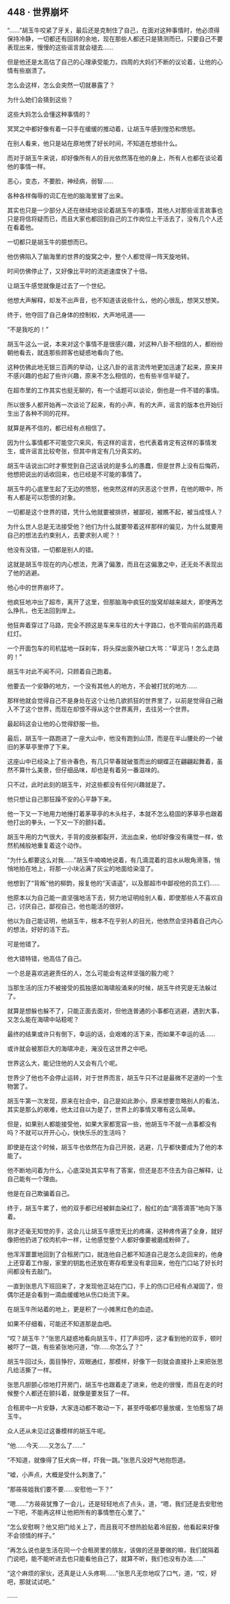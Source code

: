 ## 448 · 世界崩坏

“……”胡玉牛咬紧了牙关，最后还是克制住了自己，在面对这种事情时，他必须得保持冷静，一切都还有回转的余地，现在那些人都还只是猜测而已，只要自己不要表现出来，慢慢的这些谣言就会褪去……

但是他还是太高估了自己的心理承受能力，四周的大妈们不断的议论着，让他的心情有些崩溃了。

怎么会这样，怎么会突然一切就暴露了？

为什么她们会猜到这些？

这些大妈怎么会懂这种事情的？

冥冥之中都好像有着一只手在缓缓的推动着，让胡玉牛感到惶恐和愤怒。

在别人看来，他只是站在原地愣了好长时间，不知道在想些什么。

而对于胡玉牛来说，却好像所有人的目光依然落在他的身上，所有人也都在谈论着他的事情一样。

恶心，变态，不要脸，神经病，弱智……

各种各样侮辱的词汇在他的脑海里冒了出来。

其实也只是一少部分人还在继续地谈论着胡玉牛的事情，其他人对那些谣言故事也只是将信将疑而已，而且大家也都回到自己的工作岗位上干活去了，没有几个人还在看着他。

一切都只是胡玉牛的臆想而已。

他仿佛陷入了脑海里的世界的旋窝之中，整个人都觉得一阵天旋地转。

时间仿佛停止了，又好像比平时的流逝速度快了十倍。

让胡玉牛感觉就像是过去了一个世纪。

他想大声解释，却发不出声音，也不知道该说些什么，他的心很乱，想哭又想笑。

终于，他夺回了自己身体的控制权，大声地吼道——

“不是我吃的！”

胡玉牛这么一说，本来对这个事情不是很感兴趣，对这种八卦不相信的人，都纷纷朝他看去，就连那些顾客也疑惑地看向了他。

这种仿佛此地无银三百两的举动，让这八卦的谣言流传地更加迅速了起来，原来并不感兴趣的也起了些许兴趣，原来不怎么相信的，也有些半信半疑了。

在超市里的工作其实也挺无聊的，有一个话题可以谈论，倒也是一件不错的事情。

所以很多人都开始再一次谈论了起来，有的小声，有的大声，谣言的版本也开始衍生出了各种不同的花样。

就算是再不信的，都已经有点相信了。

因为什么事情都不可能空穴来风，有这样的谣言，也代表着肯定有这样的事情发生，或许谣言比较夸张，但其中肯定有几分真实的。

胡玉牛话说出口时才察觉到自己这话说的是多么的愚蠢，但是世界上没有后悔药，他想把说出的话收回来，也已经是不可能的事情了。

胡玉牛的心底里生起了无边的愤怒，他突然这样的厌恶这个世界，在他的眼中，所有人都是可以怨恨的对象。

一切都是这个世界的错，凭什么他就要被排挤，被鄙视，被瞧不起，被当成怪人？

为什么世人总是无法接受他？他们为什么就要带着这样那样的偏见，为什么就要用自己的想法去约束别人，去要求别人呢？！

他没有没错，一切都是别人的错。

这就是胡玉牛现在的内心想法，充满了偏激，而且在这偏激之中，还无处不表现出了他的逃避。

他心中的世界崩坏了。

他疯狂地冲出了超市，离开了这里，但那脑海中疯狂的旋窝却越来越大，即使再怎么挣扎，也无法回到岸上。

他狂奔着穿过了马路，完全不顾这是车来车往的大十字路口，也不管向前的路亮着红灯。

一个开面包车的司机猛地一踩刹车，将头探出窗外破口大骂：“草泥马！怎么走路的！”

胡玉牛对此不闻不问，只顾着自己跑着。

他要去一个安静的地方，一个没有其他人的地方，不会被打扰的地方……

那样他就会觉得自己不是身处在这个让他几欲抓狂的世界里了，以前是觉得自己融入不了这个世界，而现在却恨不得从这个世界离开，去往另一个世界。

最起码这会让他的心觉得舒服一些。

最后，胡玉牛一路跑进了一座大山中，他没有跑到山顶，而是在半山腰处的一个破旧的茅草亭里停了下来。

这座山中已经染上了些许春色，有几只早春就破茧而出的蝴蝶正在翩翩起舞着，虽然不算什么美景，但仔细品味，却也是有着另一番滋味的。

只不过，此时此刻的胡玉牛，对这些都没有任何兴趣就是了。

他只想让自己那狂躁不安的心平静下来。

他一下又一下地用力地捶打着茅草亭的木头柱子，本就不怎么稳固的茅草亭也跟着他打出的拳头，一下又一下的颤抖着。

胡玉牛用的力气很大，手背的皮肤都裂开，流出血来，他却好像没有痛觉一样，依然机械般地重复着这个动作。

“为什么都要这么对我……”胡玉牛喃喃地说着，有几滴混着的泪水从眼角滑落，悄悄地拍在地上，将那一小块沾满了灰尘的地面给染湿了。

他想到了“背叛”他的柳韵，报复他的“天语遥”，以及那超市中鄙视他的员工们……

他原本以为自己能一直坚强地活下去，努力地证明给别人看，即使那些人不喜欢自己，讨厌自己，鄙视自己，他也能活的很好。

他以为自己能证明，他胡玉牛，根本不在乎别人的目光，他依然会坚持着自己内心的想法，好好的活下去。

可是他错了。

他大错特错，他高估了自己。

一个总是喜欢逃避责任的人，怎么可能会有这样坚强的毅力呢？

当那生活的压力不被接受的孤独感如海啸般涌来的时候，胡玉牛终究是无法躲过了。

就算是想躲也躲不了，只能正面去面对，但他连普通的小事都在逃避，遇到大事，又怎么能在海啸中站稳呢？

最终的结果或许只有倒下，幸运的话，会艰难的活下来，而如果不幸运的话……

或许就会被那巨大的海啸冲走，淹没在这世界之中吧。

世界这么大，能记住他的人又会有几个呢。

世界少了他也不会停止运转，对于世界而言，胡玉牛只不过是最微不足道的一个生物罢了。

胡玉牛第一次发现，原来在社会中，自己是如此渺小，原来想要忽略别人的看法，其实是那么的艰难，他太过自以为是了，世界上的事情又哪有这么简单。

但是，如果别人都能接受他，如果大家都宽容一些，他胡玉牛不就一点事都没有吗？不就可以开开心心，快快乐乐的生活吗？

即使是在这个时候，胡玉牛也依然在为自己开脱，逃避，几乎都快要成为了他的本能了。

他不断地问着为什么，心底深处其实早有了答案，但还是忍不住去为自己解释，让自己能有一个理由。

他是在自己欺骗着自己。

终于，胡玉牛累了，他的双手都已经被鲜血染红了，殷红的血“滴答滴答”地向下落着。

刚才还毫无知觉的手，这会儿让胡玉牛感觉无比的疼痛，这种疼传遍了全身，就好像把他扔进了绞肉机中一样，让他感觉整个人都好像要被磨成粉碎了。

他浑浑噩噩地回到了合租房门口，就连他自己都不知道自己是怎么走回来的，他身上还穿着工作服，家里的钥匙也还放在寄存柜里没有拿回来，他在门口站了好长时间都没有去敲门。

一直到张思凡下班回来了，才发现他正站在门口，手上的伤口已经有点凝固了，但偶尔还是会看到一滴血缓缓地从伤口处流下来。

在胡玉牛所站着的地上，更是积了一小摊黑红色的血迹。

如果不仔细看，可能还不知道那是血吧。

“哎？胡玉牛？”张思凡疑惑地看向胡玉牛，打了声招呼，这才看到他的双手，顿时被吓了一跳，有些紧张地问道，“你……你怎么了？”

胡玉牛回过头，面目狰狞，双眼通红，那模样，好像下一刻就会直接扑上来把张思凡给活撕了一样。

张思凡胆颤心惊地打开房门，胡玉牛也跟着走了进来，他走的很慢，而且在走的时候整个人都还在颤抖着，就像是要发狂了一样。

合租房中一片安静，大家连动都不敢动一下，甚至呼吸都尽量放缓，生怕惹恼了胡玉牛。

众人还从未见过这番模样的胡玉牛呢。

“他……今天……又怎么了……”

“不知道，就像得了狂犬病一样，吓我一跳。”张思凡没好气地抱怨道。

“嘘，小声点，大概是受什么刺激了。”

“那莜莜姐我们要不要……安慰他一下？”

“嗯……”方莜莜犹豫了一会儿，还是轻轻地点了点头，道，“嗯，我们还是去安慰他一下吧，不能再这样让他把所有的事情憋在心里了。”

“怎么安慰啊？他又把门给关上了，而且我可不想热脸贴着冷屁股，他看起来好像不会领情的样子。”

“再怎么说也是生活在同一个合租房里的朋友，该做的还是要做的嘛，我们就隔着门说吧，能不能听进去也只能看他自己了，就算不听，我们也没有办法……”

“这个麻烦的家伙，还真是让人头疼啊……”张思凡无奈地叹了口气，道，“哎，好吧，那就试试吧。”

……
